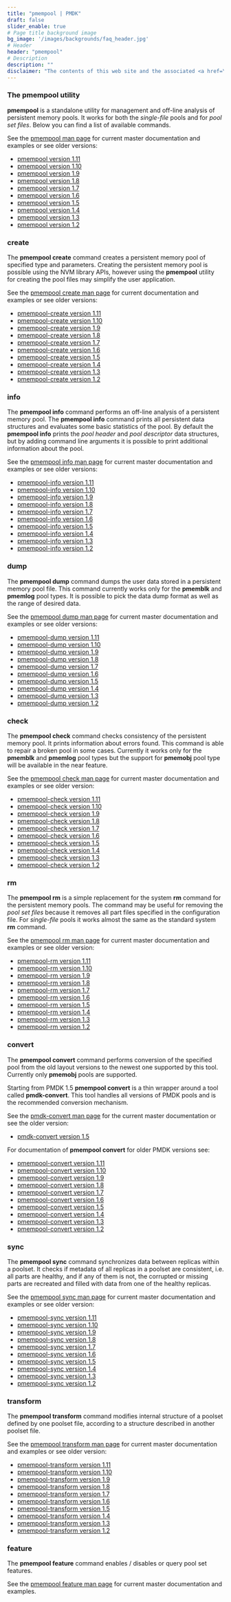 ```yaml
---
title: "pmempool | PMDK"
draft: false
slider_enable: true
# Page title background image
bg_image: '/images/backgrounds/faq_header.jpg'
# Header
header: "pmempool"
# Description
description: ""
disclaimer: "The contents of this web site and the associated <a href=\"https://github.com/pmem\">GitHub repositories</a> are BSD-licensed open source."
---
```

### The pmempool utility

**pmempool** is a standalone utility for management and off-line analysis
of persistent memory pools. It works for both the *single-file* pools and
for *pool set files*. Below you can find a list of available commands.

See the [pmempool man page](../manpages/linux/master/pmempool/pmempool.1.html)
for current master documentation and examples or see older versions:

* [pmempool version 1.11](../manpages/linux/v1.11/pmempool/pmempool.1.html)
* [pmempool version 1.10](../manpages/linux/v1.10/pmempool/pmempool.1.html)
* [pmempool version 1.9](../manpages/linux/v1.9/pmempool/pmempool.1.html)
* [pmempool version 1.8](../manpages/linux/v1.8/pmempool/pmempool.1.html)
* [pmempool version 1.7](../manpages/linux/v1.7/pmempool/pmempool.1.html)
* [pmempool version 1.6](../manpages/linux/v1.6/pmempool/pmempool.1.html)
* [pmempool version 1.5](../manpages/linux/v1.5/pmempool/pmempool.1.html)
* [pmempool version 1.4](../manpages/linux/v1.4/pmempool/pmempool.1.html)
* [pmempool version 1.3](../manpages/linux/v1.3/pmempool/pmempool.1.html)
* [pmempool version 1.2](../manpages/linux/v1.2/pmempool/pmempool.1.html)

### create

The **pmempool create** command creates a persistent memory pool of specified
type and parameters. Creating the persistent memory pool is possible using
the NVM library APIs, however using the **pmempool** utility for creating the
pool files may simplify the user application.

See the [pmempool create man page](../manpages/linux/master/pmempool/pmempool-create.1.html)
for current documentation and examples or see older versions:

* [pmempool-create version 1.11](../manpages/linux/v1.11/pmempool/pmempool-create.1.html)
* [pmempool-create version 1.10](../manpages/linux/v1.10/pmempool/pmempool-create.1.html)
* [pmempool-create version 1.9](../manpages/linux/v1.9/pmempool/pmempool-create.1.html)
* [pmempool-create version 1.8](../manpages/linux/v1.8/pmempool/pmempool-create.1.html)
* [pmempool-create version 1.7](../manpages/linux/v1.7/pmempool/pmempool-create.1.html)
* [pmempool-create version 1.6](../manpages/linux/v1.6/pmempool/pmempool-create.1.html)
* [pmempool-create version 1.5](../manpages/linux/v1.5/pmempool/pmempool-create.1.html)
* [pmempool-create version 1.4](../manpages/linux/v1.4/pmempool/pmempool-create.1.html)
* [pmempool-create version 1.3](../manpages/linux/v1.3/pmempool/pmempool-create.1.html)
* [pmempool-create version 1.2](../manpages/linux/v1.2/pmempool/pmempool-create.1.html)

### info

The **pmempool info** command performs an off-line analysis of a persistent memory
pool. The **pmempool info** command prints all persistent data
structures and evaluates some basic statistics of the pool. By default the
**pmempool info** prints the *pool header* and *pool descriptor* data
structures, but by adding command line arguments it is possible to print
additional information about the pool.

See the [pmempool info man page](../manpages/linux/master/pmempool/pmempool-info.1.html)
for current master documentation and examples or see older versions:

* [pmempool-info version 1.11](../manpages/linux/v1.11/pmempool/pmempool-info.1.html)
* [pmempool-info version 1.10](../manpages/linux/v1.10/pmempool/pmempool-info.1.html)
* [pmempool-info version 1.9](../manpages/linux/v1.9/pmempool/pmempool-info.1.html)
* [pmempool-info version 1.8](../manpages/linux/v1.8/pmempool/pmempool-info.1.html)
* [pmempool-info version 1.7](../manpages/linux/v1.7/pmempool/pmempool-info.1.html)
* [pmempool-info version 1.6](../manpages/linux/v1.6/pmempool/pmempool-info.1.html)
* [pmempool-info version 1.5](../manpages/linux/v1.5/pmempool/pmempool-info.1.html)
* [pmempool-info version 1.4](../manpages/linux/v1.4/pmempool/pmempool-info.1.html)
* [pmempool-info version 1.3](../manpages/linux/v1.3/pmempool/pmempool-info.1.html)
* [pmempool-info version 1.2](../manpages/linux/v1.2/pmempool/pmempool-info.1.html)

### dump

The **pmempool dump** command dumps the user data stored in a persistent memory
pool file. This command currently works only for the **pmemblk** and
**pmemlog** pool types. It is possible to pick the data dump format as well as
the range of desired data.

See the [pmempool dump man page](../manpages/linux/master/pmempool/pmempool-dump.1.html)
for current master documentation and examples or see older versions:

* [pmempool-dump version 1.11](../manpages/linux/v1.11/pmempool/pmempool-dump.1.html)
* [pmempool-dump version 1.10](../manpages/linux/v1.10/pmempool/pmempool-dump.1.html)
* [pmempool-dump version 1.9](../manpages/linux/v1.9/pmempool/pmempool-dump.1.html)
* [pmempool-dump version 1.8](../manpages/linux/v1.8/pmempool/pmempool-dump.1.html)
* [pmempool-dump version 1.7](../manpages/linux/v1.7/pmempool/pmempool-dump.1.html)
* [pmempool-dump version 1.6](../manpages/linux/v1.6/pmempool/pmempool-dump.1.html)
* [pmempool-dump version 1.5](../manpages/linux/v1.5/pmempool/pmempool-dump.1.html)
* [pmempool-dump version 1.4](../manpages/linux/v1.4/pmempool/pmempool-dump.1.html)
* [pmempool-dump version 1.3](../manpages/linux/v1.3/pmempool/pmempool-dump.1.html)
* [pmempool-dump version 1.2](../manpages/linux/v1.2/pmempool/pmempool-dump.1.html)

### check

The **pmempool check** command checks consistency of the persistent memory pool.
It prints information about errors found. This command is able to repair
a broken pool in some cases. Currently it works only for the **pmemblk** and
**pmemlog** pool types but the support for **pmemobj** pool type will be
available in the near feature.

See the [pmempool check man page](../manpages/linux/master/pmempool/pmempool-check.1.html)
for current master documentation and examples or see older version:

* [pmempool-check version 1.11](../manpages/linux/v1.11/pmempool/pmempool-check.1.html)
* [pmempool-check version 1.10](../manpages/linux/v1.10/pmempool/pmempool-check.1.html)
* [pmempool-check version 1.9](../manpages/linux/v1.9/pmempool/pmempool-check.1.html)
* [pmempool-check version 1.8](../manpages/linux/v1.8/pmempool/pmempool-check.1.html)
* [pmempool-check version 1.7](../manpages/linux/v1.7/pmempool/pmempool-check.1.html)
* [pmempool-check version 1.6](../manpages/linux/v1.6/pmempool/pmempool-check.1.html)
* [pmempool-check version 1.5](../manpages/linux/v1.5/pmempool/pmempool-check.1.html)
* [pmempool-check version 1.4](../manpages/linux/v1.4/pmempool/pmempool-check.1.html)
* [pmempool-check version 1.3](../manpages/linux/v1.3/pmempool/pmempool-check.1.html)
* [pmempool-check version 1.2](../manpages/linux/v1.2/pmempool/pmempool-check.1.html)

### rm

The **pmempool rm** is a simple replacement for the system **rm** command for
the persistent memory pools. The command may be useful for removing the
*pool set files* because it removes all part files specified in the
configuration file. For *single-file* pools it works almost the same
as the standard system **rm** command.

See the [pmempool rm man page](../manpages/linux/master/pmempool/pmempool-rm.1.html)
for current master documentation and examples or see older version:

* [pmempool-rm version 1.11](../manpages/linux/v1.11/pmempool/pmempool-rm.1.html)
* [pmempool-rm version 1.10](../manpages/linux/v1.10/pmempool/pmempool-rm.1.html)
* [pmempool-rm version 1.9](../manpages/linux/v1.9/pmempool/pmempool-rm.1.html)
* [pmempool-rm version 1.8](../manpages/linux/v1.8/pmempool/pmempool-rm.1.html)
* [pmempool-rm version 1.7](../manpages/linux/v1.7/pmempool/pmempool-rm.1.html)
* [pmempool-rm version 1.6](../manpages/linux/v1.6/pmempool/pmempool-rm.1.html)
* [pmempool-rm version 1.5](../manpages/linux/v1.5/pmempool/pmempool-rm.1.html)
* [pmempool-rm version 1.4](../manpages/linux/v1.4/pmempool/pmempool-rm.1.html)
* [pmempool-rm version 1.3](../manpages/linux/v1.3/pmempool/pmempool-rm.1.html)
* [pmempool-rm version 1.2](../manpages/linux/v1.2/pmempool/pmempool-rm.1.html)

### convert

The **pmempool convert** command performs conversion of the specified pool
from the old layout versions to the newest one supported by this tool.
Currently only **pmemobj** pools are supported.

Starting from PMDK 1.5 **pmempool convert** is a thin wrapper around a tool
called **pmdk-convert**. This tool handles all versions of PMDK pools and is
the recommended conversion mechanism.

See the [pmdk-convert man page](../../pmdk-convert/manpages/master/pmdk-convert.1.html) for the current master documentation or see the older version:

* [pmdk-convert version 1.5](../../pmdk-convert/manpages/v1.5/pmdk-convert.1.html)

For documentation of **pmempool convert** for older PMDK versions see:

* [pmempool-convert version 1.11](../manpages/linux/v1.11/pmempool/pmempool-convert.1.html)
* [pmempool-convert version 1.10](../manpages/linux/v1.10/pmempool/pmempool-convert.1.html)
* [pmempool-convert version 1.9](../manpages/linux/v1.9/pmempool/pmempool-convert.1.html)
* [pmempool-convert version 1.8](../manpages/linux/v1.8/pmempool/pmempool-convert.1.html)
* [pmempool-convert version 1.7](../manpages/linux/v1.7/pmempool/pmempool-convert.1.html)
* [pmempool-convert version 1.6](../manpages/linux/v1.6/pmempool/pmempool-convert.1.html)
* [pmempool-convert version 1.5](../manpages/linux/v1.5/pmempool/pmempool-convert.1.html)
* [pmempool-convert version 1.4](../manpages/linux/v1.4/pmempool/pmempool-convert.1.html)
* [pmempool-convert version 1.3](../manpages/linux/v1.3/pmempool/pmempool-convert.1.html)
* [pmempool-convert version 1.2](../manpages/linux/v1.2/pmempool/pmempool-convert.1.html)

### sync

The **pmempool sync** command synchronizes data between replicas within
a poolset. It checks if metadata of all replicas in a poolset
are consistent, i.e. all parts are healthy, and if any of them is not,
the corrupted or missing parts are recreated and filled with data from one of
the healthy replicas.

See the [pmempool sync man page](../manpages/linux/master/pmempool/pmempool-sync.1.html)
for current master documentation and examples or see older version:

* [pmempool-sync version 1.11](../manpages/linux/v1.11/pmempool/pmempool-sync.1.html)
* [pmempool-sync version 1.10](../manpages/linux/v1.10/pmempool/pmempool-sync.1.html)
* [pmempool-sync version 1.9](../manpages/linux/v1.9/pmempool/pmempool-sync.1.html)
* [pmempool-sync version 1.8](../manpages/linux/v1.8/pmempool/pmempool-sync.1.html)
* [pmempool-sync version 1.7](../manpages/linux/v1.7/pmempool/pmempool-sync.1.html)
* [pmempool-sync version 1.6](../manpages/linux/v1.6/pmempool/pmempool-sync.1.html)
* [pmempool-sync version 1.5](../manpages/linux/v1.5/pmempool/pmempool-sync.1.html)
* [pmempool-sync version 1.4](../manpages/linux/v1.4/pmempool/pmempool-sync.1.html)
* [pmempool-sync version 1.3](../manpages/linux/v1.3/pmempool/pmempool-sync.1.html)
* [pmempool-sync version 1.2](../manpages/linux/v1.2/pmempool/pmempool-sync.1.html)

### transform

The **pmempool transform** command modifies internal structure of a poolset
defined by one poolset file, according to a structure described in
another poolset file.

See the [pmempool transform man page](../manpages/linux/master/pmempool/pmempool-transform.1.html)
for current master documentation and examples or see older version:

* [pmempool-transform version 1.11](../manpages/linux/v1.11/pmempool/pmempool-transform.1.html)
* [pmempool-transform version 1.10](../manpages/linux/v1.10/pmempool/pmempool-transform.1.html)
* [pmempool-transform version 1.9](../manpages/linux/v1.9/pmempool/pmempool-transform.1.html)
* [pmempool-transform version 1.8](../manpages/linux/v1.8/pmempool/pmempool-transform.1.html)
* [pmempool-transform version 1.7](../manpages/linux/v1.7/pmempool/pmempool-transform.1.html)
* [pmempool-transform version 1.6](../manpages/linux/v1.6/pmempool/pmempool-transform.1.html)
* [pmempool-transform version 1.5](../manpages/linux/v1.5/pmempool/pmempool-transform.1.html)
* [pmempool-transform version 1.4](../manpages/linux/v1.4/pmempool/pmempool-transform.1.html)
* [pmempool-transform version 1.3](../manpages/linux/v1.3/pmempool/pmempool-transform.1.html)
* [pmempool-transform version 1.2](../manpages/linux/v1.2/pmempool/pmempool-transform.1.html)

### feature

The **pmempool feature** command enables / disables or query pool set features.

See the [pmempool feature man page](../manpages/linux/master/pmempool/pmempool-feature.1.html)
for current master documentation and examples.